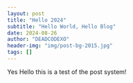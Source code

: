 ```yaml
---
layout: post
title: "Hello 2024"
subtitle: "Hello World, Hello Blog"
date: 2024-08-26
author: "DEADCODEXO"
header-img: "img/post-bg-2015.jpg"
tags: []
---
```

Yes Hello this is a test of the post system!
